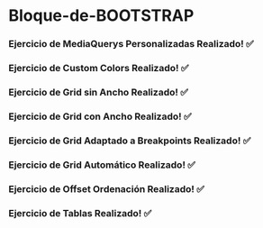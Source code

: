 # Bloque-de-BOOTSTRAP

### Ejercicio de MediaQuerys Personalizadas Realizado! :white_check_mark:
### Ejercicio de Custom Colors Realizado! :white_check_mark:
### Ejercicio de Grid sin Ancho Realizado! :white_check_mark:
### Ejercicio de Grid con Ancho Realizado! :white_check_mark:
### Ejercicio de Grid Adaptado a Breakpoints Realizado! :white_check_mark:
### Ejercicio de Grid Automático Realizado! :white_check_mark:
### Ejercicio de Offset Ordenación Realizado! :white_check_mark:
### Ejercicio de Tablas Realizado! :white_check_mark: